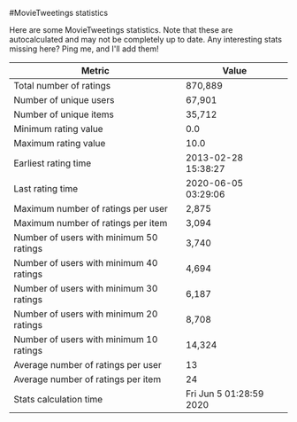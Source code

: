 #MovieTweetings statistics

Here are some MovieTweetings statistics. Note that these are autocalculated and may not be completely up to date. Any interesting stats missing here? Ping me, and I'll add them!

Metric | Value
--- | ---
Total number of ratings                 | 870,889
Number of unique users                  | 67,901
Number of unique items                  | 35,712
Minimum rating value                    | 0.0
Maximum rating value                    | 10.0
Earliest rating time                    | 2013-02-28 15:38:27
Last rating time                        | 2020-06-05 03:29:06
Maximum number of ratings per user      | 2,875
Maximum number of ratings per item      | 3,094
Number of users with minimum 50 ratings | 3,740
Number of users with minimum 40 ratings | 4,694
Number of users with minimum 30 ratings | 6,187
Number of users with minimum 20 ratings | 8,708
Number of users with minimum 10 ratings | 14,324
Average number of ratings per user      | 13
Average number of ratings per item      | 24
Stats calculation time                  | Fri Jun  5 01:28:59 2020

